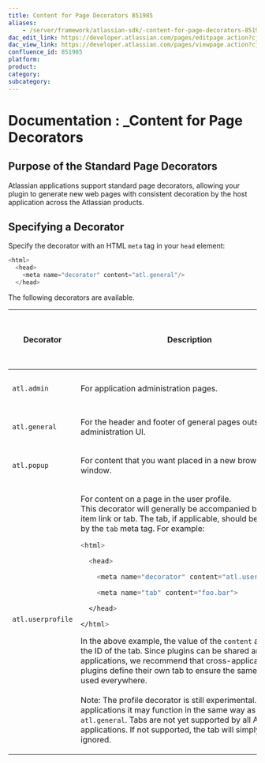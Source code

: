 ```yaml
---
title: Content for Page Decorators 851985
aliases:
    - /server/framework/atlassian-sdk/-content-for-page-decorators-851985.html
dac_edit_link: https://developer.atlassian.com/pages/editpage.action?cjm=wozere&pageId=851985
dac_view_link: https://developer.atlassian.com/pages/viewpage.action?cjm=wozere&pageId=851985
confluence_id: 851985
platform:
product:
category:
subcategory:
---
```

# Documentation : \_Content for Page Decorators

## Purpose of the Standard Page Decorators

Atlassian applications support standard page decorators, allowing your plugin to generate new web pages with consistent decoration by the host application across the Atlassian products.

## Specifying a Decorator

Specify the decorator with an HTML `meta` tag in your `head` element:

``` javascript
<html>
  <head>
    <meta name="decorator" content="atl.general"/>
  </head>
```

The following decorators are available.

<table>
<colgroup>
<col style="width: 33%" />
<col style="width: 33%" />
<col style="width: 33%" />
</colgroup>
<thead>
<tr class="header">
<th><p>Decorator</p></th>
<th><p>Description</p></th>
<th><p>Version of Atlassian Plugin Framework</p></th>
</tr>
</thead>
<tbody>
<tr class="odd">
<td><p><code>atl.admin</code></p></td>
<td><p>For application administration pages.</p></td>
<td><p>2.1 and later</p></td>
</tr>
<tr class="even">
<td><p><code>atl.general</code></p></td>
<td><p>For the header and footer of general pages outside the administration UI.</p></td>
<td><p>2.1 and later</p></td>
</tr>
<tr class="odd">
<td><p><code>atl.popup</code></p></td>
<td><p>For content that you want placed in a new browser popup window.</p></td>
<td><p>2.3 and later</p></td>
</tr>
<tr class="even">
<td><p><code>atl.userprofile</code></p></td>
<td><p>For content on a page in the user profile.<br />
This decorator will generally be accompanied by a web item link or tab. The tab, if applicable, should be specified by the <code>tab</code> meta tag. For example:</p>
<div class="panel pdl code" style="border-width: 1px;">
<div class="panelContent pdl codeContent">
<pre class="sourceCode javascript" id="cb1" data-syntaxhighlighter-params="brush: jscript; gutter: false; theme: Confluence" data-theme="Confluence"><code class="sourceCode javascript"><div class="sourceLine" id="cb1-1" data-line-number="1"><span class="op">&lt;</span>html<span class="op">&gt;</span></div>
<div class="sourceLine" id="cb1-2" data-line-number="2">  <span class="op">&lt;</span>head<span class="op">&gt;</span></div>
<div class="sourceLine" id="cb1-3" data-line-number="3">    <span class="op">&lt;</span>meta name<span class="op">=</span><span class="st">&quot;decorator&quot;</span> content<span class="op">=</span><span class="st">&quot;atl.userprofile&quot;</span>/&gt;</div>
<div class="sourceLine" id="cb1-4" data-line-number="4">    <span class="op">&lt;</span>meta name<span class="op">=</span><span class="st">&quot;tab&quot;</span> content<span class="op">=</span><span class="st">&quot;foo.bar&quot;</span><span class="op">&gt;</span></div>
<div class="sourceLine" id="cb1-5" data-line-number="5">  &lt;/head<span class="op">&gt;</span></div>
<div class="sourceLine" id="cb1-6" data-line-number="6">&lt;/html<span class="op">&gt;</span></div></code></pre>
</div>
</div>
<p>In the above example, the value of the <code>content</code> attribute is the ID of the tab. Since plugins can be shared among applications, we recommend that cross-application plugins define their own tab to ensure the same ID will be used everywhere.<br />
<br />
Note: The profile decorator is still experimental. In some applications it may function in the same way as <code>atl.general</code>. Tabs are not yet supported by all Atlassian applications. If not supported, the tab will simply be ignored.</p></td>
<td><p>2.3 and later</p></td>
</tr>
</tbody>
</table>
















































































































































































































































































































